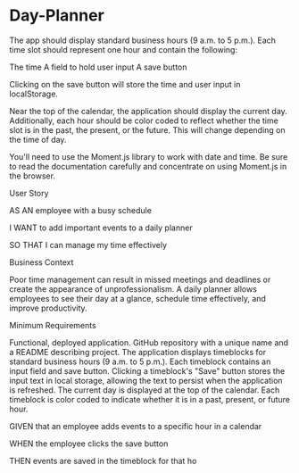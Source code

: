 # Day-Planner
The app should display standard business hours (9 a.m. to 5 p.m.). Each time slot should represent one hour and contain the following:

The time A field to hold user input A save button

Clicking on the save button will store the time and user input in localStorage.

Near the top of the calendar, the application should display the current day. Additionally, each hour should be color coded to reflect whether the time slot is in the past, the present, or the future. This will change depending on the time of day.

You'll need to use the Moment.js library to work with date and time. Be sure to read the documentation carefully and concentrate on using Moment.js in the browser.

User Story

AS AN employee with a busy schedule

I WANT to add important events to a daily planner

SO THAT I can manage my time effectively

Business Context

Poor time management can result in missed meetings and deadlines or create the appearance of unprofessionalism. A daily planner allows employees to see their day at a glance, schedule time effectively, and improve productivity.

Minimum Requirements

Functional, deployed application. GitHub repository with a unique name and a README describing project. The application displays timeblocks for standard business hours (9 a.m. to 5 p.m.). Each timeblock contains an input field and save button. Clicking a timeblock's "Save" button stores the input text in local storage, allowing the text to persist when the application is refreshed. The current day is displayed at the top of the calendar. Each timeblock is color coded to indicate whether it is in a past, present, or future hour.

GIVEN that an employee adds events to a specific hour in a calendar

WHEN the employee clicks the save button

THEN events are saved in the timeblock for that ho